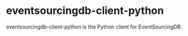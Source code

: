 # eventsourcingdb-client-python

eventsourcingdb-client-python is the Python client for EventSourcingDB.
